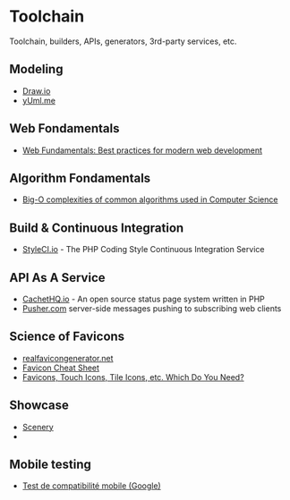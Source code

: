 # Toolchain

Toolchain, builders, APIs, generators, 3rd-party services, etc. 

## Modeling

- [Draw.io](https://www.draw.io/)
- [yUml.me](http://yuml.me/)

## Web Fondamentals

- [Web Fundamentals: Best practices for modern web development](https://developers.google.com/web/fundamentals/)

## Algorithm Fondamentals

- [Big-O complexities of common algorithms used in Computer Science](http://bigocheatsheet.com/)

## Build & Continuous Integration 

- [StyleCI.io](https://styleci.io) - The PHP Coding Style Continuous Integration Service

## API As A Service

- [CachetHQ.io](https://github.com/cachethq/Cachet) - An open source status page system written in PHP
- [Pusher.com](https://pusher.com) server-side messages pushing to subscribing web clients

## Science of Favicons

- [realfavicongenerator.net](http://realfavicongenerator.net)
- [Favicon Cheat Sheet](https://github.com/audreyr/favicon-cheat-sheet)
- [Favicons, Touch Icons, Tile Icons, etc. Which Do You Need?](https://css-tricks.com/favicon-quiz/)

## Showcase

- [Scenery](https://www.getscenery.com/)
- 
## Mobile testing

- [Test de compatibilité mobile (Google)](https://www.google.com/webmasters/tools/mobile-friendly/?url=i-like-it.fr)
